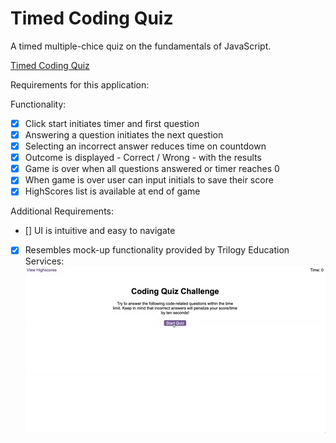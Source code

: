 # Timed Coding Quiz
A timed multiple-chice quiz on the fundamentals of JavaScript.

[Timed Coding Quiz](https://clareradtke.github.io/Timed-Coding-Quiz/)
<!-- ![USer clicking through a coding quiz, entering intials to save their highscore before resetting the quiz.](inset path to screen recoring.gif "timedCodingQuizScreenRecording") -->

Requirements for this application:

Functionality:
 - [x] Click start initiates timer and first question
 - [x] Answering a question initiates the next question
 - [x] Selecting an incorrect answer reduces time on countdown
 - [x] Outcome is displayed - Correct / Wrong - with the results
 - [x] Game is over when all questions answered or timer reaches 0
 - [x] When game is over user can input initials to save their score
 - [x] HighScores list is available at end of game

Additional Requirements:
  - [] UI is intuitive and easy to navigate

  - [x] Resembles mock-up functionality provided by Trilogy Education Services:
  ![A user clicks through an interactive coding quiz, then enters initials to save the high score before resetting and starting over.](./assets/images/04-web-apis-homework-demo.gif)